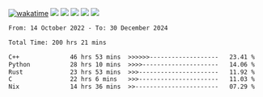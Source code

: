 [![wakatime](https://wakatime.com/badge/user/368879df-dc38-4b1a-86c4-8a2054a0e074.svg)](https://wakatime.com/@368879df-dc38-4b1a-86c4-8a2054a0e074)
<img src="https://img.shields.io/badge/Windows-0078D6?style=flat&logo=Windows&logoColor=white">
<img src="https://img.shields.io/badge/IntelliJ_IDEA-000000.svg?style=flat&logo=IntelliJ-IDEA&logoColor=white">
<img src="https://img.shields.io/badge/CLion-000000.svg?style=flat&logo=CLion&logoColor=white">
<img src="https://img.shields.io/badge/Visual_Studio_Code-007ACC?style=flat&logo=Visual-Studio-Code&logoColor=white">
<img src="https://img.shields.io/badge/Discord-5865F2?label=kano42&style=flat&logo=discord&logoColor=white">
<br>


<!--START_SECTION:waka-->

```txt
From: 14 October 2022 - To: 30 December 2024

Total Time: 200 hrs 21 mins

C++              46 hrs 53 mins  >>>>>>-------------------   23.41 %
Python           28 hrs 10 mins  >>>>---------------------   14.06 %
Rust             23 hrs 53 mins  >>>----------------------   11.92 %
C                22 hrs 6 mins   >>>----------------------   11.03 %
Nix              14 hrs 36 mins  >>-----------------------   07.29 %
```

<!--END_SECTION:waka-->
